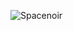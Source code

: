 ![Spacenoir](https://user-images.githubusercontent.com/90191956/138564318-8a9a00ce-6d56-4f3c-8039-6823ad66c2c6.png)
